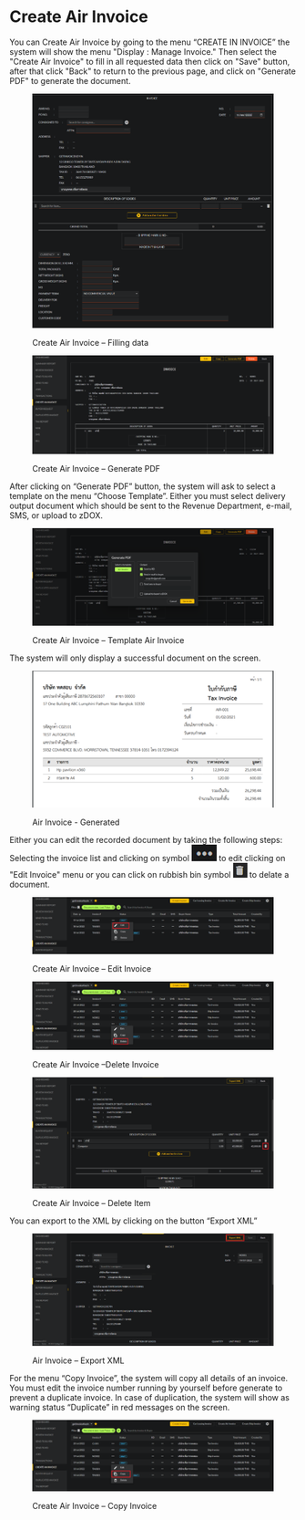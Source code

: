 # Create Air Invoice

You can Create Air Invoice by going to the menu “CREATE IN INVOICE” the system will show the menu "Display : Manage Invoice." Then select the "Create Air Invoice" to fill in all requested data then click on "Save" button, after that click "Back" to return to the previous page, and click on "Generate PDF" to generate the document.

<figure><img src="../../.gitbook/assets/image (115) (1).png" alt=""><figcaption><p>Create Air Invoice – Filling data</p></figcaption></figure>

<figure><img src="../../.gitbook/assets/image (119) (1).png" alt=""><figcaption><p>Create Air Invoice – Generate PDF</p></figcaption></figure>

After clicking on “Generate PDF” button, the system will ask to select a template on the menu “Choose Template”. Either you must select delivery output document which should be sent to the Revenue Department, e-mail, SMS, or upload to zDOX.

<figure><img src="../../.gitbook/assets/image (120) (1).png" alt=""><figcaption><p>Create Air Invoice – Template Air Invoice</p></figcaption></figure>

The system will only display a successful document on the screen.

<figure><img src="../../.gitbook/assets/image (104) (1).png" alt=""><figcaption><p>Air Invoice - Generated</p></figcaption></figure>

Either you can edit the recorded document by taking the following steps: Selecting the invoice list and clicking on symbol ![](<../../.gitbook/assets/image (127) (1).png>) to edit clicking on "Edit Invoice" menu or you can click on rubbish bin symbol ![](<../../.gitbook/assets/image (121) (1).png>) to delate a document.

<figure><img src="../../.gitbook/assets/image (112) (1).png" alt=""><figcaption><p>Create Air Invoice – Edit Invoice</p></figcaption></figure>

<figure><img src="../../.gitbook/assets/image (110) (1).png" alt=""><figcaption><p>Create Air Invoice –Delete Invoice</p></figcaption></figure>

<figure><img src="../../.gitbook/assets/image (109) (1).png" alt=""><figcaption><p>Create Air Invoice – Delete Item</p></figcaption></figure>

You can export to the XML by clicking on the button “Export XML”

<figure><img src="../../.gitbook/assets/image (118) (1).png" alt=""><figcaption><p>Air Invoice – Export XML</p></figcaption></figure>

For the menu “Copy Invoice”, the system will copy all details of an invoice. You must edit the invoice number running by yourself before generate to prevent a duplicate invoice. In case of duplication, the system will show as warning status “Duplicate” in red messages on the screen.

<figure><img src="../../.gitbook/assets/image (114) (1).png" alt=""><figcaption><p>Create Air Invoice – Copy Invoice</p></figcaption></figure>
